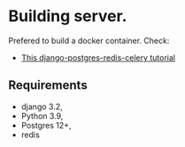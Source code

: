 # Building server.

Prefered to build a docker container.
Check:

- [This django-postgres-redis-celery tutorial](https://soshace.com/dockerizing-django-with-postgres-redis-and-celery/)

## Requirements

- django 3.2,
- Python 3.9,
- Postgres 12+,
- redis
